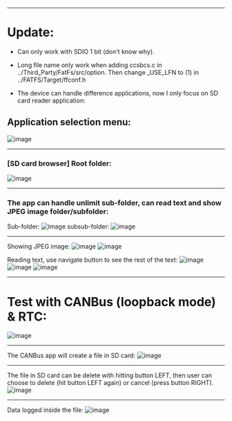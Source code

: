 
---
# Update:

* Can only work with SDIO 1 bit (don't know why).

* Long file name only work when adding ccsbcs.c in ../Third_Party/FatFs/src/option. Then change _USE_LFN to (1) in ../FATFS/Target/ffconf.h

* The device can handle difference applications, now I only focus on SD card reader application:
## Application selection menu:
![image](Photo/10.jpg)

---
### [SD card browser] Root folder:
![image](Photo/11.jpg)

---
### The app can handle unlimit sub-folder, can read text and show JPEG image folder/subfolder:

Sub-folder:
![image](Photo/16.jpg)
subsub-folder:
![image](Photo/17.jpg)

---
Showing JPEG image:
![image](Photo/04.jpg)
![image](Photo/08.jpg)


Reading text, use navigate button to see the rest of the text:
![image](Photo/12.jpg)
![image](Photo/06.jpg)
![image](Photo/05.jpg)

---
# Test with CANBus (loopback mode) & RTC:

![image](Photo/09.jpg)

---

The CANBus app will create a file in SD card:
![image](Photo/13.jpg)

---

The file in SD card can be delete with hitting button LEFT,
then user can choose to delete (hit button LEFT again) or cancel (press button RIGHT).
![image](Photo/14.jpg)

---

Data logged inside the file:
![image](Photo/15.jpg)
